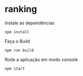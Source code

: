 # ranking

Instale as dependências

```
npm install

```

Faça o Build

```
npm run build

```

Rode a aplicação em modo console

```
npm start

```
